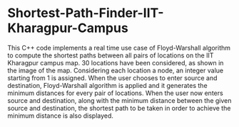 # Shortest-Path-Finder-IIT-Kharagpur-Campus
This C++ code implements a real time use case of Floyd-Warshall algorithm to  compute the shortest paths between all pairs of locations on the IIT Kharagpur campus map.
30 locations have been considered, as shown in the image of the map. Considering each location a node, an integer value starting from 1 is assigned. 
When the user chooses to enter source and destination, Floyd-Warshall algorithm is applied and it generates the minimum distances for every pair of locations. When the user now enters source and destination, along with the minimum distance between the given source and destination, the shortest path to be taken in order to achieve the minimum distance is also displayed.
